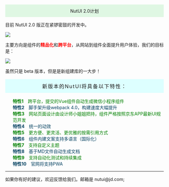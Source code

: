 <p style="background:#6D73;padding:10px;text-align:center">NutUI 2.0计划</p>

目前 NutUI 2.0 版正在紧锣密鼓的开发中。

<img src="http://img11.360buyimg.com/uba/jfs/t1/3443/17/12056/37762/5bd17892Ef40b38fd/0154d1c7c651a079.gif">

主要方向是组件的<b style="color:#f00">精品化</b>和<b style="color:#f00">跨平台</b>，从网站到组件全面提升用户体验，我们的目标是：

<img src="http://img11.360buyimg.com/uba/jfs/t1/6849/6/2522/310293/5bd17b79E953215d8/9a7d799ce0ca8b84.png">

虽然只是 beta 版本，但是是新组建库的一大步！

<p style="font-size:16px;background:#dff;padding:10px 20px;letter-spacing:2px;text-align:center">新版本的NutUI将具备以下特性：</p>


<ul>
<li style="list-style-type:none;">
<b style="margin-right:10px;color:green">特性1</b>
<span style="color:green">跨平台，提交的Vue组件自动生成微信小程序组件</span>
</li>
<li style="list-style-type:none;">
<b style="margin-right:10px;color:#054261">特性2</b>
<span style="color:#054261">脚手架升级webpack 4.0，构建速度大幅提升</span>
</li>
<li style="list-style-type:none;">
<b style="margin-right:10px;color:green">特性3</b>
<span style="color:green">网站页面设计由设计师小姐姐把持，组件严格按照京东APP最新UI规范开发</span>
</li>
<li style="list-style-type:none;">
<b style="margin-right:10px;color:#054261">特性4</b>
<span style="color:#054261">统一的动效</span>
</li>
<li style="list-style-type:none;">
<b style="margin-right:10px;color:green">特性5</b>
<span style="color:green">更方便、更灵活、更优雅的按需引用方式</span>
</li>
<li style="list-style-type:none;">
<b style="margin-right:10px;color:#054261">特性6</b>
<span style="color:#054261">组件内建文案支持多语言（国际化）</span>
</li>
<li style="list-style-type:none;">
<b style="margin-right:10px;color:green">特性7</b>
<span style="color:green">支持自定义主题</span>
</li>
<li style="list-style-type:none;">
<b style="margin-right:10px;color:#054261">特性8</b>
<span style="color:#054261">基于MD文件自动生成文档</span>
</li>
<li style="list-style-type:none;">
<b style="margin-right:10px;color:green">特性9</b>
<span style="color:green">支持自动化测试和持续集成</span>
</li>
<li style="list-style-type:none;">
<b style="margin-right:10px;color:#054261">特性10</b>
<span style="color:#054261">官网将支持PWA</span>
</li>
</ul>
<hr/>
如果你有好的建议，欢迎反馈给我们。邮箱是 nutui@jd.com;
